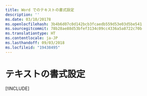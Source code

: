 ```yaml
---
title: Word でのテキストの書式設定
description: ''
ms.date: 03/10/20178
ms.openlocfilehash: 3b4b6d07c0d142bcb3fcaedb559d53e03d5be541
ms.sourcegitcommit: 78b28ae88d53bfef3134c09cc4336a5a8722c70b
ms.translationtype: HT
ms.contentlocale: ja-JP
ms.lasthandoff: 09/03/2018
ms.locfileid: "19438495"
---
```

# <a name="format-text"></a>テキストの書式設定

[!INCLUDE[](../includes/word-tutorial-format-text.md)]